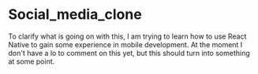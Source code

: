 # Social_media_clone

To clarify what is going on with this, I am trying to learn how to use React Native to gain some experience in mobile development. At the moment I don't have a lo to comment on this yet, but this should turn into something at some point.
